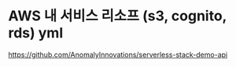 # AWS 내 서비스 리소프 (s3, cognito, rds) yml
https://github.com/AnomalyInnovations/serverless-stack-demo-api